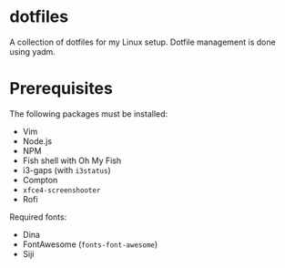 # dotfiles

A collection of dotfiles for my Linux setup. Dotfile management is done using yadm.

# Prerequisites

The following packages must be installed:

* Vim
* Node.js
* NPM
* Fish shell with Oh My Fish
* i3-gaps (with `i3status`)
* Compton
* `xfce4-screenshooter`
* Rofi

Required fonts:

* Dina
* FontAwesome (`fonts-font-awesome`)
* Siji
